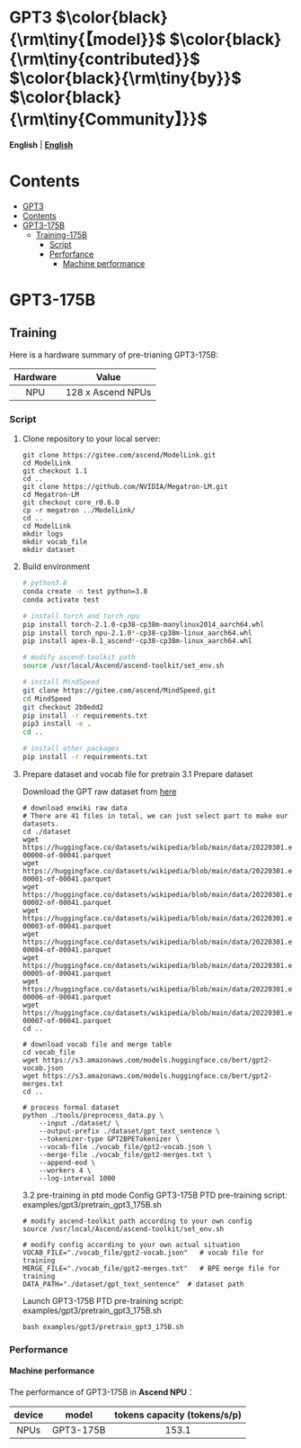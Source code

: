 # GPT3  $\color{black}{\rm\tiny{【model}}$ $\color{black}{\rm\tiny{contributed}}$ $\color{black}{\rm\tiny{by}}$ $\color{black}{\rm\tiny{Community】}}$

<p align="left">
        <b>English</b> |
        <b><a href="README_en.md">English</a> </b> 
</p>

# Contents

- [GPT3](#GPT3)
- [Contents](#contents)
- [GPT3-175B](#GPT3-175B)
  - [Training-175B](#training)
    - [Script](#script)
    - [Perforfance](#performance)
      - [Machine performance](#machine-performance)

# GPT3-175B

## Training

Here is a hardware summary of pre-trianing GPT3-175B:

| Hardware |       Value       |
| :--: | :-------------: |
|    NPU   | 128 x Ascend NPUs |

### Script

1. Clone repository to your local server:

    ```shell
    git clone https://gitee.com/ascend/ModelLink.git
    cd ModelLink
    git checkout 1.1
    cd ..
    git clone https://github.com/NVIDIA/Megatron-LM.git
    cd Megatron-LM
    git checkout core_r0.6.0
    cp -r megatron ../ModelLink/
    cd .. 
    cd ModelLink
    mkdir logs
    mkdir vocab_file
    mkdir dataset
    ```

2. Build environment

    ```bash
    # python3.8
    conda create -n test python=3.8
    conda activate test

    # install torch and torch_npu
    pip install torch-2.1.0-cp38-cp38m-manylinux2014_aarch64.whl
    pip install torch_npu-2.1.0*-cp38-cp38m-linux_aarch64.whl
    pip install apex-0.1_ascend*-cp38-cp38m-linux_aarch64.whl

    # modify ascend-toolkit path
    source /usr/local/Ascend/ascend-toolkit/set_env.sh 

    # install MindSpeed
    git clone https://gitee.com/ascend/MindSpeed.git
    cd MindSpeed
    git checkout 2b0edd2
    pip install -r requirements.txt 
    pip3 install -e .
    cd ..

    # install other packages
    pip install -r requirements.txt 
    ```

3. Prepare dataset and vocab file for pretrain
    3.1 Prepare dataset
    
    Download the GPT raw dataset from [here](https://huggingface.co/datasets/wikipedia/tree/main/data/20220301.en)
    ```shell
    # download enwiki raw data
    # There are 41 files in total, we can just select part to make our datasets.
    cd ./dataset
    wget https://huggingface.co/datasets/wikipedia/blob/main/data/20220301.en/train-00000-of-00041.parquet
    wget https://huggingface.co/datasets/wikipedia/blob/main/data/20220301.en/train-00001-of-00041.parquet
    wget https://huggingface.co/datasets/wikipedia/blob/main/data/20220301.en/train-00002-of-00041.parquet
    wget https://huggingface.co/datasets/wikipedia/blob/main/data/20220301.en/train-00003-of-00041.parquet
    wget https://huggingface.co/datasets/wikipedia/blob/main/data/20220301.en/train-00004-of-00041.parquet
    wget https://huggingface.co/datasets/wikipedia/blob/main/data/20220301.en/train-00005-of-00041.parquet
    wget https://huggingface.co/datasets/wikipedia/blob/main/data/20220301.en/train-00006-of-00041.parquet
    wget https://huggingface.co/datasets/wikipedia/blob/main/data/20220301.en/train-00007-of-00041.parquet
    cd ..

    # download vocab file and merge table
    cd vocab_file
    wget https://s3.amazonaws.com/models.huggingface.co/bert/gpt2-vocab.json
    wget https://s3.amazonaws.com/models.huggingface.co/bert/gpt2-merges.txt
    cd ..

    # process formal dataset
    python ./tools/preprocess_data.py \
        --input ./dataset/ \
        --output-prefix ./dataset/gpt_text_sentence \
        --tokenizer-type GPT2BPETokenizer \
        --vocab-file ./vocab_file/gpt2-vocab.json \
        --merge-file ./vocab_file/gpt2-merges.txt \
        --append-eod \
        --workers 4 \
        --log-interval 1000
    ```

    3.2 pre-training in ptd mode
    Config GPT3-175B PTD pre-training script: examples/gpt3/pretrain_gpt3_175B.sh

    ```shell
    # modify ascend-toolkit path according to your own config
    source /usr/local/Ascend/ascend-toolkit/set_env.sh 
    
    # modify config according to your own actual situation
    VOCAB_FILE="./vocab_file/gpt2-vocab.json"   # vocab file for training
    MERGE_FILE="./vocab_file/gpt2-merges.txt"   # BPE merge file for training
    DATA_PATH="./dataset/gpt_text_sentence"  # dataset path
    ```

   Launch GPT3-175B PTD pre-training script: examples/gpt3/pretrain_gpt3_175B.sh

    ```shell
    bash examples/gpt3/pretrain_gpt3_175B.sh
    ```

### Performance

#### Machine performance

The performance of GPT3-175B in **Ascend NPU**：

| device |    model    | tokens capacity (tokens/s/p) | 
| :--: | :--------: |:---------------------:| 
| NPUs | GPT3-175B |        153.1         |

